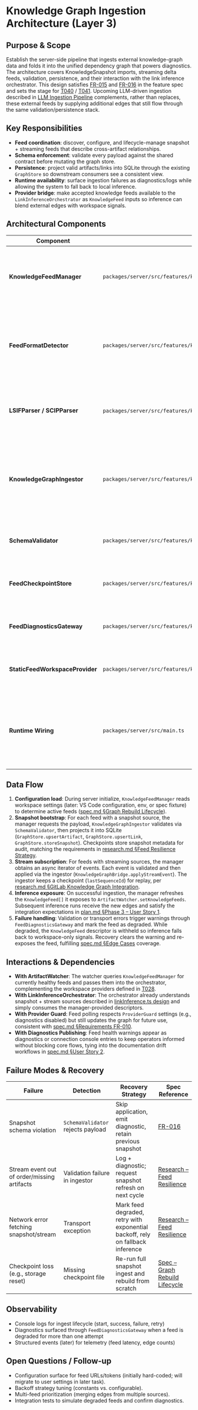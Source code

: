 # Knowledge Graph Ingestion Architecture (Layer 3)

## Purpose & Scope

Establish the server-side pipeline that ingests external knowledge-graph data and folds it into the unified dependency graph that powers diagnostics. The architecture covers KnowledgeSnapshot imports, streaming delta feeds, validation, persistence, and their interaction with the link inference orchestrator. This design satisfies [FR-015](../../specs/001-link-aware-diagnostics/spec.md#functional-requirements) and [FR-016](../../specs/001-link-aware-diagnostics/spec.md#functional-requirements) in the feature spec and sets the stage for [T040](../../specs/001-link-aware-diagnostics/tasks.md) / [T041](../../specs/001-link-aware-diagnostics/tasks.md). Upcoming LLM-driven ingestion described in [LLM Ingestion Pipeline](./llm-ingestion-pipeline.mdmd.md) complements, rather than replaces, these external feeds by supplying additional edges that still flow through the same validation/persistence stack.

## Key Responsibilities

- **Feed coordination**: discover, configure, and lifecycle-manage snapshot + streaming feeds that describe cross-artifact relationships.
- **Schema enforcement**: validate every payload against the shared contract before mutating the graph store.
- **Persistence**: project valid artifacts/links into SQLite through the existing `GraphStore` so downstream consumers see a consistent view.
- **Runtime availability**: surface ingestion failures as diagnostics/logs while allowing the system to fall back to local inference.
- **Provider bridge**: make accepted knowledge feeds available to the `LinkInferenceOrchestrator` as `KnowledgeFeed` inputs so inference can blend external edges with workspace signals.

## Architectural Components

| Component | Location | Role |
|-----------|----------|------|
| **KnowledgeFeedManager** | `packages/server/src/features/knowledge/knowledgeFeedManager.ts` | Owns feed configuration, schedules snapshot pulls, subscribes to streaming deltas, and coordinates validation + persistence per [plan.md §Phases 3–4](../../specs/001-link-aware-diagnostics/plan.md#phases--key-deliverables).
| **FeedFormatDetector** | `packages/server/src/features/knowledge/feedFormatDetector.ts` | Normalizes external feed payloads by auto-detecting LSIF, SCIP, or native snapshot formats before invoking the appropriate parser, keeping ingestion agnostic to source formats.
| **LSIFParser / SCIPParser** | `packages/server/src/features/knowledge/lsifParser.ts`, `scipParser.ts` | Convert LSIF and SCIP exports into normalized snapshots with artifacts and cross-file links ready for validation and persistence.
| **KnowledgeGraphIngestor** | `packages/server/src/features/knowledge/knowledgeGraphIngestor.ts` | Wraps the shared `KnowledgeGraphBridge`, runs validations, and updates the graph store/checkpoints; emits diagnostics/events for failures. Aligns with [research.md §Knowledge-Graph Schema Contract](../../specs/001-link-aware-diagnostics/research.md#knowledge-graph-schema-contract).
| **SchemaValidator** | `packages/server/src/features/knowledge/schemaValidator.ts` | Already enforces the contract – reused by the ingestor before committing data ([T056](../../specs/001-link-aware-diagnostics/tasks.md)).
| **FeedCheckpointStore** | `packages/server/src/features/knowledge/feedCheckpointStore.ts` | Persists stream checkpoints per feed so ingestion can resume after restarts without replaying snapshots.
| **FeedDiagnosticsGateway** | `packages/server/src/features/knowledge/feedDiagnosticsGateway.ts` | Tracks feed health, emits structured logs, and notifies listeners for diagnostics surfaces.
| **StaticFeedWorkspaceProvider** | `packages/server/src/features/knowledge/staticFeedWorkspaceProvider.ts` | Supplies fallback artifacts and links from workspace JSON fixtures when external feeds are unavailable.
| **Runtime Wiring** | `packages/server/src/main.ts` | Instantiates the manager, registers it with the artifact watcher (so accepted feeds appear in orchestrator runs), and handles shutdown per [plan.md §Runtime Wiring](../../specs/001-link-aware-diagnostics/plan.md#phases--key-deliverables).

## Data Flow

1. **Configuration load**: During server initialize, `KnowledgeFeedManager` reads workspace settings (later: VS Code configuration, env, or spec fixture) to determine active feeds ([spec.md §Graph Rebuild Lifecycle](../../specs/001-link-aware-diagnostics/spec.md#graph-rebuild-lifecycle)).
2. **Snapshot bootstrap**: For each feed with a snapshot source, the manager requests the payload, `KnowledgeGraphIngestor` validates via `SchemaValidator`, then projects it into SQLite (`GraphStore.upsertArtifact`, `GraphStore.upsertLink`, `GraphStore.storeSnapshot`). Checkpoints store snapshot metadata for audit, matching the requirements in [research.md §Feed Resilience Strategy](../../specs/001-link-aware-diagnostics/research.md#feed-resilience-strategy).
3. **Stream subscription**: For feeds with streaming sources, the manager obtains an async iterator of events. Each event is validated and then applied via the ingestor (`KnowledgeGraphBridge.applyStreamEvent`). The ingestor keeps a checkpoint (`lastSequenceId`) for replay, per [research.md §GitLab Knowledge Graph Integration](../../specs/001-link-aware-diagnostics/research.md#gitlab-knowledge-graph-gkg-integration).
4. **Inference exposure**: On successful ingestion, the manager refreshes the `KnowledgeFeed[]` it exposes to `ArtifactWatcher.setKnowledgeFeeds`. Subsequent inference runs receive the new edges and satisfy the integration expectations in [plan.md §Phase 3 – User Story 1](../../specs/001-link-aware-diagnostics/plan.md#phase-3--user-story-1---developers-see-code-change-impact-priority-p1).
5. **Failure handling**: Validation or transport errors trigger warnings through `FeedDiagnosticsGateway` and mark the feed as degraded. While degraded, the `KnowledgeFeed` descriptor is withheld so inference falls back to workspace-only signals. Recovery clears the warning and re-exposes the feed, fulfilling [spec.md §Edge Cases](../../specs/001-link-aware-diagnostics/spec.md#edge-cases) coverage.

## Interactions & Dependencies

- **With ArtifactWatcher**: The watcher queries `KnowledgeFeedManager` for currently healthy feeds and passes them into the orchestrator, complementing the workspace providers defined in [T028](../../specs/001-link-aware-diagnostics/tasks.md).
- **With LinkInferenceOrchestrator**: The orchestrator already understands snapshot + stream sources described in [linkInference.ts design](../../packages/shared/src/inference/linkInference.ts) and simply consumes the manager-provided descriptors.
- **With Provider Guard**: Feed polling respects `ProviderGuard` settings (e.g., diagnostics disabled) but still updates the graph for future use, consistent with [spec.md §Requirements FR-010](../../specs/001-link-aware-diagnostics/spec.md#functional-requirements).
- **With Diagnostics Publishing**: Feed health warnings appear as diagnostics or connection console entries to keep operators informed without blocking core flows, tying into the documentation drift workflows in [spec.md §User Story 2](../../specs/001-link-aware-diagnostics/spec.md#user-story-2---writers-get-drift-alerts-priority-p2).

## Failure Modes & Recovery

| Failure | Detection | Recovery Strategy | Spec Reference |
|---------|-----------|-------------------|----------------|
| Snapshot schema violation | `SchemaValidator` rejects payload | Skip application, emit diagnostic, retain previous snapshot | [FR-016](../../specs/001-link-aware-diagnostics/spec.md#functional-requirements) |
| Stream event out of order/missing artifacts | Validation failure in ingestor | Log + diagnostic; request snapshot refresh on next cycle | [Research – Feed Resilience](../../specs/001-link-aware-diagnostics/research.md#feed-resilience-strategy) |
| Network error fetching snapshot/stream | Transport exception | Mark feed degraded, retry with exponential backoff, rely on fallback inference | [Research – Feed Resilience](../../specs/001-link-aware-diagnostics/research.md#feed-resilience-strategy) |
| Checkpoint loss (e.g., storage reset) | Missing checkpoint file | Re-run full snapshot ingest and rebuild from scratch | [Spec – Graph Rebuild Lifecycle](../../specs/001-link-aware-diagnostics/spec.md#graph-rebuild-lifecycle) |

## Observability

- Console logs for ingest lifecycle (start, success, failure, retry)
- Diagnostics surfaced through `FeedDiagnosticsGateway` when a feed is degraded for more than one attempt
- Structured events (later) for telemetry (feed latency, edge counts)

## Open Questions / Follow-up

- Configuration surface for feed URLs/tokens (initially hard-coded; will migrate to user settings in later task).
- Backoff strategy tuning (constants vs. configurable).
- Multi-feed prioritization (merging edges from multiple sources).
- Integration tests to simulate degraded feeds and confirm diagnostics.
